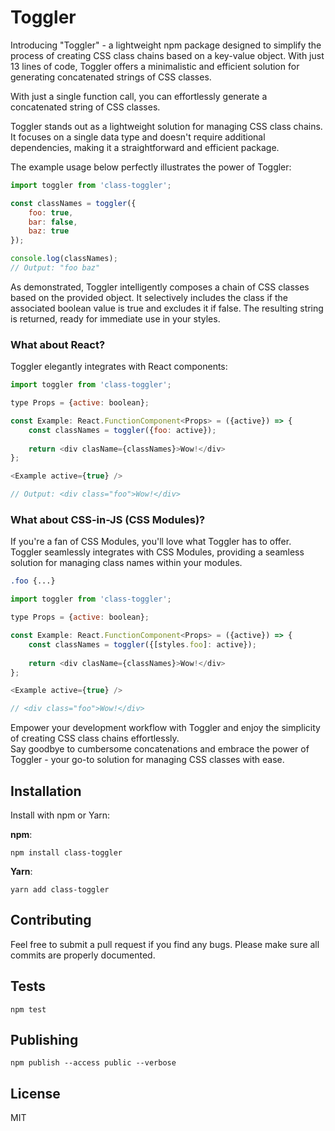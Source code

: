 # Toggler

Introducing "Toggler" - a lightweight npm package designed to simplify the process of creating CSS class chains based on 
a key-value object. With just 13 lines of code, Toggler offers a minimalistic and efficient solution for generating 
concatenated strings of CSS classes.

With just a single function call, you can effortlessly generate a concatenated string of CSS classes.

Toggler stands out as a lightweight solution for managing CSS class chains.
It focuses on a single data type and doesn't require additional dependencies,
making it a straightforward and efficient package.

The example usage below perfectly illustrates the power of Toggler:

```javascript
import toggler from 'class-toggler';

const classNames = toggler({
    foo: true,
    bar: false,
    baz: true
});

console.log(classNames);
// Output: "foo baz"
```

As demonstrated, Toggler intelligently composes a chain of CSS classes based on the provided object.
It selectively includes the class if the associated boolean value is true and excludes it if false.
The resulting string is returned, ready for immediate use in your styles.

### What about React?

Toggler elegantly integrates with React components:

```javascript
import toggler from 'class-toggler';

type Props = {active: boolean};

const Example: React.FunctionComponent<Props> = ({active}) => {
    const classNames = toggler({foo: active});
    
    return <div clasName={classNames}>Wow!</div>
};

<Example active={true} /> 

// Output: <div class="foo">Wow!</div>
```

### What about CSS-in-JS (CSS Modules)?

If you're a fan of CSS Modules, you'll love what Toggler has to offer.<br /> 
Toggler seamlessly integrates with CSS Modules, providing a seamless solution for managing class names within your modules.


```css
.foo {...}
```

```javascript
import toggler from 'class-toggler';

type Props = {active: boolean};

const Example: React.FunctionComponent<Props> = ({active}) => {
    const classNames = toggler({[styles.foo]: active});
    
    return <div clasName={classNames}>Wow!</div>
};

<Example active={true} /> 

// <div class="foo">Wow!</div>
```

Empower your development workflow with Toggler and enjoy the simplicity of creating CSS class chains effortlessly.<br />
Say goodbye to cumbersome concatenations and embrace the power of Toggler - your go-to solution for managing CSS classes with ease.


## Installation

Install with npm or Yarn:

**npm**:

```
npm install class-toggler
```

**Yarn**:

```
yarn add class-toggler
```

## Contributing
   
Feel free to submit a pull request if you find any bugs. 
Please make sure all commits are properly documented.

## Tests

```
npm test
```

## Publishing

```
npm publish --access public --verbose
```

## License

MIT
